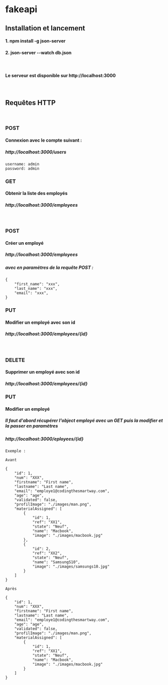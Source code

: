 # fakeapi

## Installation et lancement

#### 1. npm install -g json-server
#### 2. json-server --watch db.json
<br>

#### Le serveur est disponible sur http://localhost:3000
<br>

## Requêtes HTTP
<br>

### POST
#### Connexion avec le compte suivant : 

##### http://localhost:3000/users
```
username: admin
password: admin
``` 
### GET
#### Obtenir la liste des employés
##### http://localhost:3000/employees

<br>

### POST
#### Créer un employé
##### http://localhost:3000/employees
##### avec en paramètres de la requête POST :

``` 
{
    "first_name": "xxx",
    "last_name": "xxx",
    "email": "xxx",
}
```

### PUT
#### Modifier un employé avec son id
##### http://localhost:3000/employees/{id}
<br>

### DELETE
#### Supprimer un employé avec son id
##### http://localhost:3000/employees/{id}


### PUT
#### Modifier un employé
##### Il faut d'abord récupérer l'object employé avec un GET puis la modifier et la passer en paramètres
##### http://localhost:3000/eployees/{id}

```
Exemple :

Avant

{
    "id": 1,
    "num": "XXX",
    "firstname": "First name",
    "lastname": "Last name",
    "email": "employe1@codingthesmartway.com",
    "age": "age",
    "validated": false,
    "profilImage": "./images/man.png",
    "materialAssigned": [
        {
            "id": 1,
            "ref": "XX1",
            "state": "Neuf",
            "name": "Macbook",
            "image": "./images/macbook.jpg"
        },
        {
            "id": 2,
            "ref": "XX2",
            "state": "Neuf",
            "name": "SamsungS10",
            "image": "./images/samsungs10.jpg"
        }
    ]
}

Après 

{
    "id": 1,
    "num": "XXX",
    "firstname": "First name",
    "lastname": "Last name",
    "email": "employe1@codingthesmartway.com",
    "age": "age",
    "validated": false,
    "profilImage": "./images/man.png",
    "materialAssigned": [
        {
            "id": 1,
            "ref": "XX1",
            "state": "Neuf",
            "name": "Macbook",
            "image": "./images/macbook.jpg"
        }
    ]
}



```


